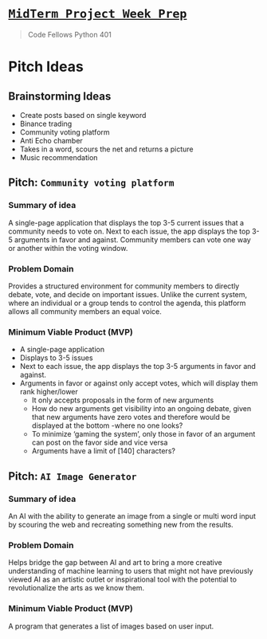 # [`MidTerm Project Week Prep`](https://pythonmidtermproject.github.io/Project-Prep/)
> Code Fellows Python 401

# Pitch Ideas

## Brainstorming Ideas
  * Create posts based on single keyword
  * Binance trading
  * Community voting platform
  * Anti Echo chamber
  * Takes in a word, scours the net and returns a picture
  * Music recommendation

## Pitch: `Community voting platform`

### Summary of idea
A single-page application that displays the top 3-5 current issues that a community needs to vote on.  Next to each issue, the app displays the top 3-5 arguments in favor and against.  Community members can vote one way or another within the voting window.

### Problem Domain
Provides a structured environment for community members to directly debate, vote, and decide on important issues.  Unlike the current system, where an individual or a group tends to control the agenda, this platform allows all community members an equal voice.

### Minimum Viable Product (MVP)
* A single-page application
* Displays to 3-5 issues
* Next to each issue, the app displays the top 3-5 arguments in favor and against.
* Arguments in favor or against only accept votes, which will display them rank higher/lower
  * It only accepts proposals in the form of new arguments
  * How do new arguments get visibility into an ongoing debate, given that new arguments have zero votes and therefore would be displayed at the bottom -where no one looks?
  * To minimize ‘gaming the system’, only those in favor of an argument can post on the favor side and vice versa
  * Arguments have a limit of [140] characters?

## Pitch: `AI Image Generator`

### Summary of idea
An AI with the ability to generate an image from a single or multi word input by scouring the web and recreating something new from the results.

### Problem Domain
Helps bridge the gap between AI and art to bring a more creative understanding of machine learning to users that might not have previously viewed AI as an artistic outlet or inspirational tool with the potential to revolutionalize the arts as we know them.

### Minimum Viable Product (MVP)
A program that generates a list of images based on user input.
